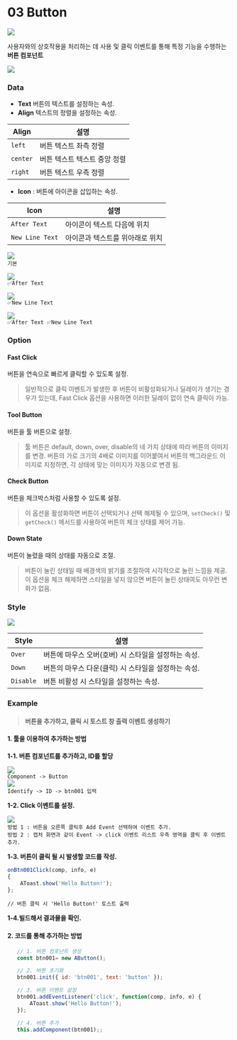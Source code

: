# 03  Button

![](https://wikidocs.net/images/page/24562/btn-comp-00.png)

사용자와의 상호작용을 처리하는 데 사용 및 클릭 이벤트를 통해 특정 기능을 수행하는 **버튼 컴포넌트**

![](https://wikidocs.net/images/page/24562/1.png)

### Data

* **Text** 버튼의 텍스트를 설정하는 속성.
* **Align** 텍스트의 정렬을 설정하는 속성.

| Align    | 설명               |
| -------- | ---------------- |
| `left`   | 버튼 텍스트 좌측 정렬     |
| `center` | 버튼 텍스트 텍스트 중앙 정렬 |
| `right`  | 버튼 텍스트 우측 정렬     |

* **Icon** : 버튼에 아이콘을 삽입하는 속성.

| Icon            | 설명                |
| --------------- | ----------------- |
| `After Text`    | 아이콘이 텍스트 다음에 위치   |
| `New Line Text` | 아이콘과 텍스트를 위아래로 위치 |

![](https://wikidocs.net/images/page/24562/%ED%99%94%EB%A9%B4_%EC%BA%A1%EC%B2%98_2025-01-22_161501.png)\
`기본`

![](https://wikidocs.net/images/page/24562/%ED%99%94%EB%A9%B4_%EC%BA%A1%EC%B2%98_2025-01-22_161544.png)\
`✅After Text`

![](https://wikidocs.net/images/page/24562/%ED%99%94%EB%A9%B4_%EC%BA%A1%EC%B2%98_2025-01-22_161610.png)\
`✅New Line Text`

![](https://wikidocs.net/images/page/24562/%ED%99%94%EB%A9%B4_%EC%BA%A1%EC%B2%98_2025-01-22_161633.png)\
`✅After Text ✅New Line Text`

### Option

#### Fast Click

버튼을 연속으로 빠르게 클릭할 수 있도록 설정.

> 일반적으로 클릭 이벤트가 발생한 후 버튼이 비활성화되거나 딜레이가 생기는 경우가 있는데, Fast Click 옵션을 사용하면 이러한 딜레이 없이 연속 클릭이 가능.

#### Tool Button

버튼을 툴 버튼으로 설정.

> 툴 버튼은 default, down, over, disable의 네 가지 상태에 따라 버튼의 이미지를 변경. 버튼의 가로 크기의 4배로 이미지를 이어붙여서 버튼의 백그라운드 이미지로 지정하면, 각 상태에 맞는 이미지가 자동으로 변경 됨.

#### Check Button

버튼을 체크박스처럼 사용할 수 있도록 설정.

> 이 옵션을 활성화하면 버튼이 선택되거나 선택 해제될 수 있으며, `setCheck()` 및 `getCheck()` 메서드를 사용하여 버튼의 체크 상태를 제어 가능.

#### Down State

버튼이 눌렸을 때의 상태를 자동으로 조절.

> 버튼이 눌린 상태일 때 배경색의 밝기를 조절하여 시각적으로 눌린 느낌을 제공. 이 옵션을 체크 해제하면 스타일을 넣지 않으면 버튼이 눌린 상태여도 아무런 변화가 없음.

### Style

![](https://wikidocs.net/images/page/24562/2.png)

| Style     | 설명                             |
| --------- | ------------------------------ |
| `Over`    | 버튼에 마우스 오버(호버) 시 스타일을 설정하는 속성. |
| `Down`    | 버튼의 마우스 다운(클릭) 시 스타일을 설정하는 속성. |
| `Disable` | 버튼 비활성 시 스타일을 설정하는 속성.         |

### Example

> #### 버튼을 추가하고, 클릭 시 토스트 창 출력 이벤트 생성하기

#### 1. 툴을 이용하여 추가하는 방법

**1-1. 버튼 컴포넌트를 추가하고, ID를 할당**

![](https://wikidocs.net/images/page/24562/%ED%99%94%EB%A9%B4_%EC%BA%A1%EC%B2%98_2025-01-22_163749.png)\
`Component -> Button`\
![](https://wikidocs.net/images/page/24562/2_1Kcg0W6.png)\
`Identify -> ID -> btn001 입력`

**1-2. Click 이벤트를 설정.**

![](https://wikidocs.net/images/page/24562/3.png)\
`방법 1 : 버튼을 오른쪽 클릭후 Add Event 선택하여 이벤트 추가.`\
`방법 2 : 캡처 화면과 같이 Event -> click 이벤트 리스트 우측 영역을 클릭 후 이벤트 추가.`

**1-3. 버튼이 클릭 될 시 발생할 코드를 작성.**

```js
onBtn001Click(comp, info, e)
{
    AToast.show('Hello Button!');
};
```

```
// 버튼 클릭 시 'Hello Button!' 토스트 출력
```

**1-4.빌드해서 결과물을 확인.**

#### 2. 코드를 통해 추가하는 방법

```js
   // 1. 버튼 컴포넌트 생성 
   const btn001= new AButton(); 

   // 2. 버튼 초기화 
   btn001.init({ id: 'btn001', text: 'button' }); 

   // 3. 버튼 이벤트 설정 
   btn001.addEventListener('click', function(comp, info, e) {
	   AToast.show('Hello Button!'); 
   }); 

   // 4. 버튼 추가 
   this.addComponent(btn001);;
```
